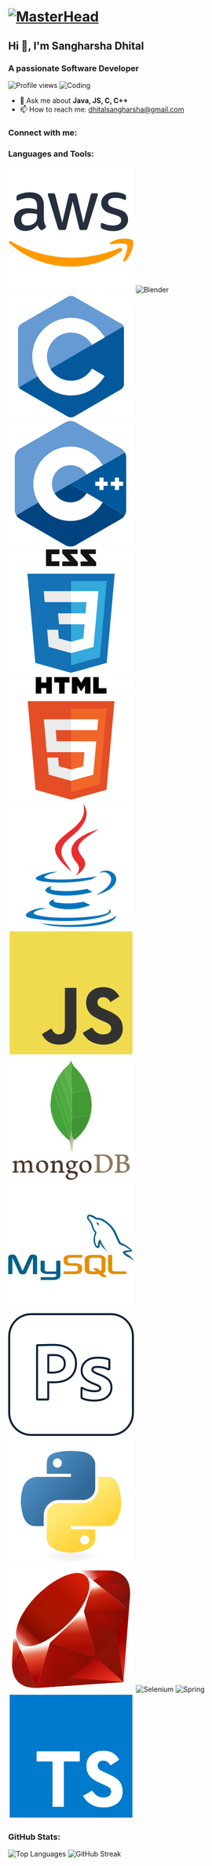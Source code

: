 # [![MasterHead](https://sangharshadhital.io/banner_github.gif)](https://sangharshadhital.io)

## Hi 👋, I'm Sangharsha Dhital
### A passionate Software Developer

<img align="right" alt="Coding" width="400" src="https://cdn.dribbble.com/users/116207...">

![Profile views](https://komarev.com/ghpvc/?username=sangharshadhital&label=Profile%20views&color=0e75b6&style=flat)

- 💬 Ask me about **Java, JS, C, C++**
- 📫 How to reach me: dhitalsangharsha@gmail.com

### Connect with me:
<!-- Add your social media links here -->

### Languages and Tools:
![AWS](https://raw.githubusercontent.com/devicons/devicon/master/icons/amazonwebservices/amazonwebservices-original-wordmark.svg)
![Blender](https://download.blender.org/branding/community/blender_community_badge_white.svg)
![C](https://raw.githubusercontent.com/devicons/devicon/master/icons/c/c-original.svg)
![C++](https://raw.githubusercontent.com/devicons/devicon/master/icons/cplusplus/cplusplus-original.svg)
![CSS3](https://raw.githubusercontent.com/devicons/devicon/master/icons/css3/css3-original-wordmark.svg)
![HTML5](https://raw.githubusercontent.com/devicons/devicon/master/icons/html5/html5-original-wordmark.svg)
![Java](https://raw.githubusercontent.com/devicons/devicon/master/icons/java/java-original.svg)
![JavaScript](https://raw.githubusercontent.com/devicons/devicon/master/icons/javascript/javascript-original.svg)
![MongoDB](https://raw.githubusercontent.com/devicons/devicon/master/icons/mongodb/mongodb-original-wordmark.svg)
![MySQL](https://raw.githubusercontent.com/devicons/devicon/master/icons/mysql/mysql-original-wordmark.svg)
![Photoshop](https://raw.githubusercontent.com/devicons/devicon/master/icons/photoshop/photoshop-line.svg)
![Python](https://raw.githubusercontent.com/devicons/devicon/master/icons/python/python-original.svg)
![Ruby](https://raw.githubusercontent.com/devicons/devicon/master/icons/ruby/ruby-original.svg)
![Selenium](https://raw.githubusercontent.com/detain/svg-logos/780f25886640cef088af994181646db2f6b1a3f8/svg/selenium-logo.svg)
![Spring](https://www.vectorlogo.zone/logos/springio/springio-icon.svg)
![TypeScript](https://raw.githubusercontent.com/devicons/devicon/master/icons/typescript/typescript-original.svg)

### GitHub Stats:
![Top Languages](https://github-readme-stats.vercel.app/api/top-langs/?username=sangharshadhital&layout=compact)
![GitHub Streak](https://github-readme-streak-stats.herokuapp.com/?user=sangharshadhital)
